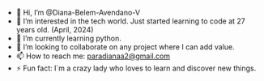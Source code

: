 - 👋 Hi, I’m @Diana-Belem-Avendano-V
- 👀 I’m interested in the tech world. Just started learning to code at 27 years old. (April, 2024)
- 🌱 I’m currently learning python.
- 💞️ I’m looking to collaborate on any project where I can add value.
- 📫 How to reach me: paradianaa2@gmail.com
- ⚡ Fun fact: I´m a crazy lady who loves to learn and discover new things.
